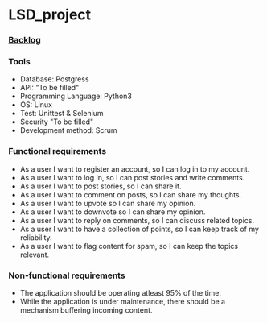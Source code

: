 # LSD_project

### [**Backlog**](https://github.com/Skiparin/LSD_project/projects/1)

### **Tools**
- Database: Postgress
- API: "To be filled" 
- Programming Language: Python3
- OS: Linux
- Test: Unittest & Selenium
- Security "To be filled"
- Development method: Scrum

### **Functional requirements**
- As a user I want to register an account, so I can log in to my account.
- As a user I want to log in, so I can post stories and write comments.
- As a user I want to post stories, so I can share it.
- As a user I want to comment on posts, so I can share my thoughts.
- As a user I want to upvote so I can share my opinion.
- As a user I want to downvote so I can share my opinion.
- As a user I want to reply on comments, so I can discuss related topics.
- As a user I want to have a collection of points, so I can keep track of my reliability.
- As a user I want to flag content for spam, so I can keep the topics relevant.

### **Non-functional requirements**
- The application should be operating atleast 95% of the time.
- While the application is under maintenance, there should be a mechanism buffering incoming content.
